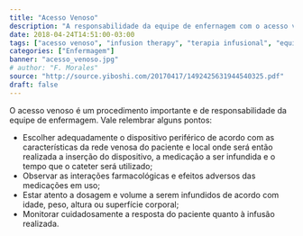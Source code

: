 ```yaml
---
title: "Acesso Venoso"
description: "A responsabilidade da equipe de enfernagem com o acesso venoso."
date: 2018-04-24T14:51:00-03:00
tags: ["acesso venoso", "infusion therapy", "terapia infusional", "equipe de enfermagem", "enfermagem nos eua"]
categories: ["Enfermagem"]
banner: "acesso_venoso.jpg"
# author: "F. Morales"
source: "http://source.yiboshi.com/20170417/1492425631944540325.pdf"
draft: false
---
```


O acesso venoso é um procedimento importante e de responsabilidade da equipe de enfermagem. Vale relembrar alguns pontos:

- Escolher adequadamente o dispositivo periférico de acordo com as características da rede venosa do paciente e local onde será então realizada a inserção do dispositivo, a medicação a ser infundida e o tempo que o cateter será utilizado;
- Observar as interações farmacológicas e efeitos adversos das medicações em uso;
- Estar atento a dosagem e volume a serem infundidos de acordo com idade, peso, altura ou superfície corporal;
- Monitorar cuidadosamente a resposta do paciente quanto à infusão realizada.

